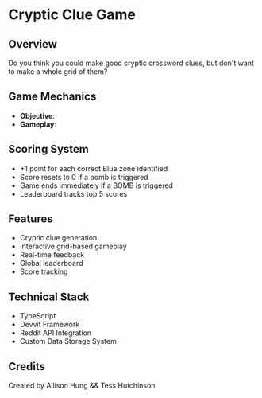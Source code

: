 # Cryptic Clue Game

## Overview
Do you think you could make good cryptic crossword clues, but don't want to make a whole grid of them? 

## Game Mechanics
- **Objective**: 
- **Gameplay**: 


## Scoring System
- +1 point for each correct Blue zone identified
- Score resets to 0 if a bomb is triggered
- Game ends immediately if a BOMB is triggered
- Leaderboard tracks top 5 scores

## Features
- Cryptic clue generation
- Interactive grid-based gameplay
- Real-time feedback
- Global leaderboard
- Score tracking

## Technical Stack
- TypeScript
- Devvit Framework
- Reddit API Integration
- Custom Data Storage System

## Credits
Created by Allison Hung && Tess Hutchinson 